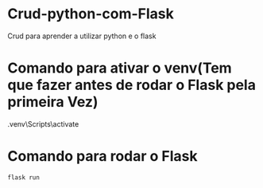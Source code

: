 # Crud-python-com-Flask
 Crud para aprender a utilizar python e o flask
# Comando para ativar o venv(Tem que fazer antes de rodar o Flask pela primeira Vez)
  .venv\Scripts\activate
# Comando para rodar o Flask
    flask run